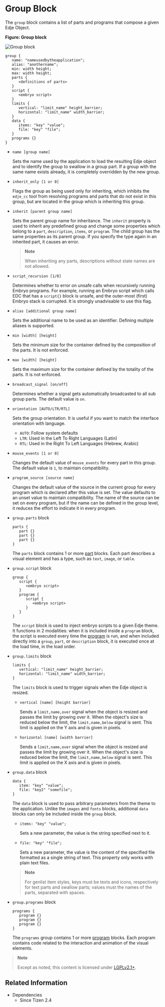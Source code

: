 # Group Block

The `group` block contains a list of parts and programs that compose a given Edje Object.

**Figure: Group block**

![Group block](./media/diagram_group.png)

```
group {
   name: "nameusedbytheapplication";
   alias: "anothername";
   min: width height;
   max: width height;
   parts {
      <definitions of parts>
   }
   script {
      <embryo script>
   }
   limits {
      vertical: "limit_name" height_barrier;
      horizontal: "limit_name" width_barrier;
   }
   data {
      items: "key" "value";
      file: "key" "file";
   }
   programs {}
}
```

- `name [group name]`

  Sets the name used by the application to load the resulting Edje object and to identify the group to swallow in a group part. If a group with the same name exists already, it is completely overridden by the new group.

- `inherit_only [1 or 0]`

  Flags the group as being used only for inheriting, which inhibits the `edje_cc` tool from resolving programs and parts that do not exist in this group, but are located in the group which is inheriting this group.

- `inherit [parent group name]`

  Sets the parent group name for inheritance. The `inherit` property is used to inherit any predefined group and change some properties which belong to a `part`, `description`, `items`, or `program`. The child group has the same properties as its parent group. If you specify the type again in an inherited part, it causes an error.

  > **Note**
  >
  > When inheriting any parts, descriptions without state names are not allowed.

- `script_recursion [1/0]`

  Determines whether to error on unsafe calls when recursively running Embryo programs. For example, running an Embryo script which calls EDC that has a `script{}` block is unsafe, and the outer-most (first) Embryo stack is corrupted. It is strongly unadvisable to use this flag.

- `alias [additional group name]`

  Sets the additional name to be used as an identifier. Defining multiple aliases is supported.

- `min [width] [height]`

  Sets the minimum size for the container defined by the composition of the parts. It is not enforced.

- `max [width] [height]`

  Sets the maximum size for the container defined by the totality of the parts. It is not enforced.

- `broadcast_signal [on/off]`

  Determines whether a signal gets automatically broadcasted to all sub group parts. The default value is `on`.

- `orientation [AUTO/LTR/RTL]`

  Sets the group orientation. It is useful if you want to match the interface orientation with language.
  - `AUTO`: Follow system defaults
  - `LTR`: Used in the Left To Right Languages (Latin)
  - `RTL`: Used in the Right To Left Languages (Hebrew, Arabic)

- `mouse_events [1 or 0]`

  Changes the default value of `mouse_events` for every part in this group. The default value is `1`, to maintain compatibility.

- `program_source [source name]`

  Changes the default value of the source in the current group for every program which is declared after this value is set. The value defaults to an unset value to maintain compatibility. The name of the source can be set on every program, but if the name can be defined in the group level, it reduces the effort to indicate it in every program.

- `group.parts` block

  ```
  parts {
     part {}
     part {}
     part {}
  }
  ```

  The `parts` block contains 1 or more [part](./learn-edc-part.md) blocks. Each part describes a visual element and has a type, such as `text`, `image`, or `table`.

- `group.script` block

  ```
  group {
     script {
        <embryo script>
     }
     program {
        script {
           <embryo script>
        }
     }
  }
  ```

  The `script` block is used to inject embryo scripts to a given Edje theme. It functions in 2 modalities: when it is included inside a `program` block, the script is executed every time the [program](./learn-edc-program.md) is run, and when included directly into a `group`, `part`, or `description` block, it is executed once at the load time, in the load order.

- `group.limits` block

  ```
  limits {
     vertical: "limit_name" height_barrier;
     horizontal: "limit_name" width_barrier;
  }
  ```

  The `limits` block is used to trigger signals when the Edje object is resized.
  - `vertical [name] [height barrier]`

    Sends a `limit,name,over` signal when the object is resized and passes the limit by growing over it. When the object's size is reduced below the limit, the `limit,name,below` signal is sent. This limit is applied on the Y axis and is given in pixels.

  - `horizontal [name] [width barrier]`

    Sends a `limit,name,over` signal when the object is resized and passes the limit by growing over it. When the object's size is reduced below the limit, the `limit,name,below` signal is sent. This limit is applied on the X axis and is given in pixels.

- `group.data` block

  ```
  data {
     item: "key" "value";
     file: "key2" "somefile";
  }
  ```

  The `data` block is used to pass arbitrary parameters from the theme to the application. Unlike the `images` and `fonts` blocks, additional `data` blocks can only be included inside the `group` block.
  - `items: "key" "value";`

    Sets a new parameter, the value is the string specified next to it.

  - `file: "key" "file";`

    Sets a new parameter, the value is the content of the specified file formatted as a single string of text. This property only works with plain text files.

  > **Note**
  >
  > For genlist item styles, keys must be texts and icons, respectively for text parts and swallow parts; values must the names of the parts, separated with spaces.

- `group.programs` block

  ```
  programs {
     program {}
     program {}
     program {}
  }
  ```

  The `programs` group contains 1 or more [program](./learn-edc-program.md) blocks. Each program contains code related to the interaction and animation of the visual elements.

> **Note**
>
> Except as noted, this content is licensed under [LGPLv2.1+](http://opensource.org/licenses/LGPL-2.1).

## Related Information
- Dependencies
  - Since Tizen 2.4
  
